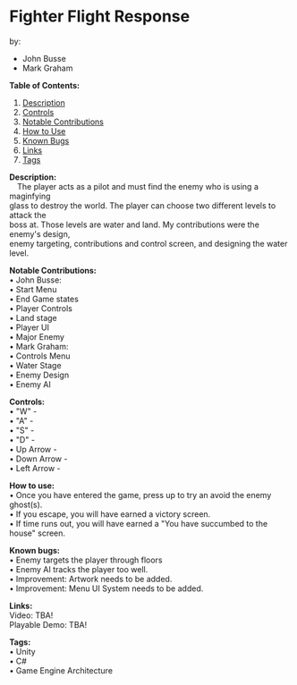 # Fighter Flight Response
by: <br />
  - John Busse <br />
  - Mark Graham <br />

<b>Table of Contents:</b>
1) [Description](#description)
2) [Controls](#controls)
3) [Notable Contributions](#notable)
3) [How to Use](#run)
4) [Known Bugs](#bugs)
5) [Links](#links)
6) [Tags](#tags)


<a name="description"><b>Description:</b></a> <br />
&emsp;The player acts as a pilot and must find the enemy who is using a maginfying  <br />
glass to destroy the world. The player can choose two different levels to attack the <br />
boss at. Those levels are water and land. My contributions were the enemy's design, <br />
enemy targeting, contributions and control screen, and designing the water level. <br />

<a name="notable"> <b>Notable Contributions:</b></a> <br />
• John Busse: <br />
  • Start Menu <br />
  • End Game states <br />
  • Player Controls <br />
  • Land stage <br />
  • Player UI <br />
  • Major Enemy <br />
• Mark Graham: <br />
  • Controls Menu <br />
  • Water Stage <br />
  • Enemy Design <br />
  • Enemy AI <br />

<a name="controls"><b>Controls:</b></a> <br />
• "W" -  <br />
• "A" -  <br />
• "S" -  <br />
• "D" -  <br />
• Up Arrow -  <br />
• Down Arrow -  <br />
• Left Arrow -  <br />


<a name="run"><b>How to use:</b></a> <br />
• Once you have entered the game, press up to try an avoid the enemy ghost(s). <br />
• If you escape, you will have earned a victory screen. <br />
• If time runs out, you will have earned a "You have succumbed to the house" screen. <br />

<a name="run"><b>Known bugs:</b></a> <br />
• Enemy targets the player through floors <br />
• Enemy AI tracks the player too well. <br />
• Improvement: Artwork needs to be added. <br />
• Improvement: Menu UI System needs to be added. <br />

<a name="links"><b>Links:</b></a> <br />
Video: TBA! <br />
Playable Demo: TBA! <br />

<a name="tags"><b>Tags:</b></a> <br />
• Unity <br />
• C# <br />
• Game Engine Architecture <br />
